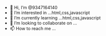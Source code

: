 - 👋 Hi, I’m @9347164140
- 👀 I’m interested in ...html,css,javascript
- 🌱 I’m currently learning ...html,css,javascript
- 💞️ I’m looking to collaborate on ...
- 📫 How to reach me ...

<!---
9347164140/9347164140 is a ✨ special ✨ repository because its `README.md` (this file) appears on your GitHub profile.
You can click the Preview link to take a look at your changes.
--->
